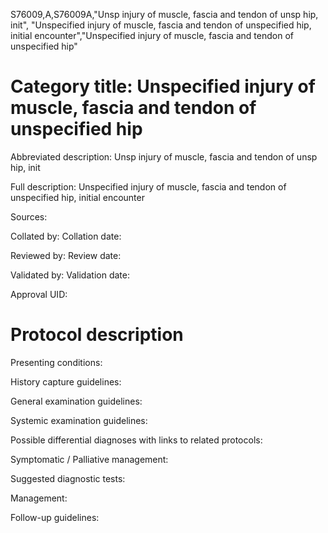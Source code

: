 S76009,A,S76009A,"Unsp injury of muscle, fascia and tendon of unsp hip, init", "Unspecified injury of muscle, fascia and tendon of unspecified hip, initial encounter","Unspecified injury of muscle, fascia and tendon of unspecified hip"
# Category title: Unspecified injury of muscle, fascia and tendon of unspecified hip

Abbreviated description: Unsp injury of muscle, fascia and tendon of unsp hip, init

Full description: Unspecified injury of muscle, fascia and tendon of unspecified hip, initial encounter

Sources:

Collated by:
Collation date:

Reviewed by:
Review date:

Validated by:
Validation date:

Approval UID:

# Protocol description

Presenting conditions:

History capture guidelines:

General examination guidelines:

Systemic examination guidelines:

Possible differential diagnoses with links to related protocols:

Symptomatic / Palliative management:

Suggested diagnostic tests:

Management:

Follow-up guidelines:
